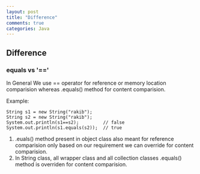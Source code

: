 ```yaml
---
layout: post
title: "Difference"
comments: true
categories: Java
---
```


## Difference
### equals vs '=='

In General We use == operator for reference or memory location comparision 
whereas .equals() method for content comparision.

Example: 
```
String s1 = new String("rakib");
String s2 = new String("rakib");
System.out.println(s1==s2);         // false
System.out.println(s1.equals(s2));  // true
```


1.  .euals() method present in object class also meant for reference comparision only based on our requirement we can override for content comparision.
2. In String class, all wrapper class and all collection classes .equals() method is overriden for content comparision.

